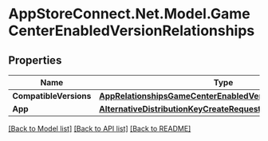 # AppStoreConnect.Net.Model.GameCenterEnabledVersionRelationships

## Properties

Name | Type | Description | Notes
------------ | ------------- | ------------- | -------------
**CompatibleVersions** | [**AppRelationshipsGameCenterEnabledVersions**](AppRelationshipsGameCenterEnabledVersions.md) |  | [optional] 
**App** | [**AlternativeDistributionKeyCreateRequestDataRelationshipsApp**](AlternativeDistributionKeyCreateRequestDataRelationshipsApp.md) |  | [optional] 

[[Back to Model list]](../README.md#documentation-for-models) [[Back to API list]](../README.md#documentation-for-api-endpoints) [[Back to README]](../README.md)

